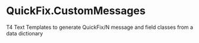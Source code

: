 # QuickFix.CustomMessages
T4 Text Templates to generate QuickFix/N message and field classes from a data dictionary
